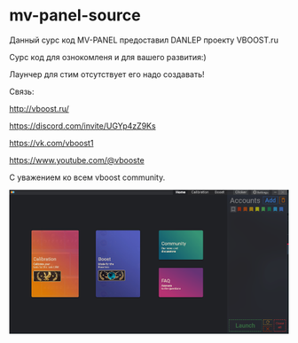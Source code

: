 # mv-panel-source
Данный сурс код MV-PANEL предоставил DANLEP проекту VBOOST.ru

Сурс код для ознокомленя и для вашего развития:)

Лаунчер для стим отсутствует его надо создавать!

Связь:

http://vboost.ru/

https://discord.com/invite/UGYp4zZ9Ks

https://vk.com/vboost1

https://www.youtube.com/@vbooste

С уважением ко всем vboost community.

![MV PANEL PRO](https://github.com/Anisami1/mv-panel-source/blob/main/1588877604170.png)
